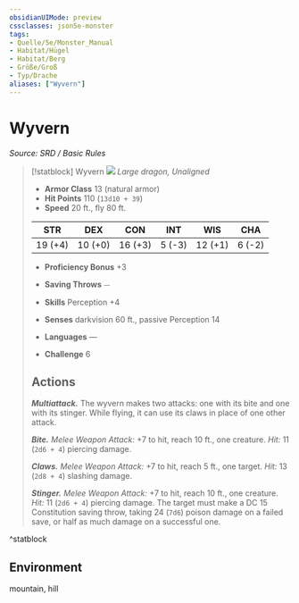 ```yaml
---
obsidianUIMode: preview
cssclasses: json5e-monster
tags:
- Quelle/5e/Monster_Manual
- Habitat/Hügel
- Habitat/Berg
- Größe/Groß
- Typ/Drache
aliases: ["Wyvern"]
---
```

# Wyvern
*Source: SRD / Basic Rules*  

> [!statblock] Wyvern
> ![](compendium/bestiary/dragon/token/wyvern.png#token)
> *Large dragon, Unaligned*
> 
> - **Armor Class** 13  (natural armor)
> - **Hit Points** 110 (`13d10 + 39`)
> - **Speed** 20 ft., fly 80 ft.
> 
> |STR|DEX|CON|INT|WIS|CHA|
> |:---:|:---:|:---:|:---:|:---:|:---:|
> |19 (+4)|10 (+0)|16 (+3)| 5 (-3)|12 (+1)| 6 (-2)|
> 
> - **Proficiency Bonus** +3
> - **Saving Throws** ⏤
> - **Skills** Perception +4
> - **Senses** darkvision 60 ft., passive Perception 14
> 
> - **Languages** —
> - **Challenge** 6
> 
> ## Actions
> 
> ***Multiattack.*** The wyvern makes two attacks: one with its bite and one with its stinger. While flying, it can use its claws in place of one other attack.
> 
> ***Bite.*** *Melee Weapon Attack:* +7 to hit, reach 10 ft., one creature. *Hit:* 11 (`2d6 + 4`) piercing damage.
> 
> ***Claws.*** *Melee Weapon Attack:* +7 to hit, reach 5 ft., one target. *Hit:* 13 (`2d8 + 4`) slashing damage.
> 
> ***Stinger.*** *Melee Weapon Attack:* +7 to hit, reach 10 ft., one creature. *Hit:* 11 (`2d6 + 4`) piercing damage. The target must make a DC 15 Constitution saving throw, taking 24 (`7d6`) poison damage on a failed save, or half as much damage on a successful one.
^statblock

## Environment

mountain, hill